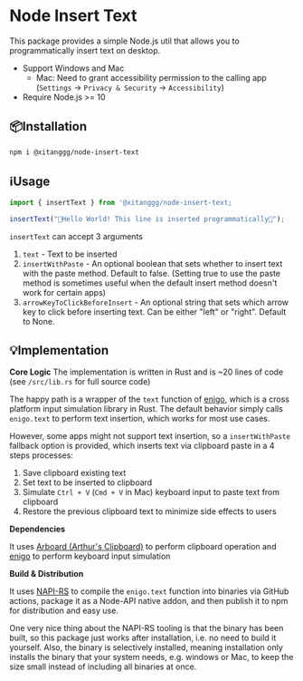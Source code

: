 # Node Insert Text

This package provides a simple Node.js util that allows you to programmatically insert text on desktop.

- Support Windows and Mac
  - Mac: Need to grant accessibility permission to the calling app (`Settings` -> `Privacy & Security` -> `Accessibility`)
- Require Node.js >= 10

## 📦Installation

```bash
npm i @xitanggg/node-insert-text
```

## ℹ️Usage

```typescript
import { insertText } from '@xitanggg/node-insert-text;

insertText("👋Hello World! This line is inserted programmatically🤖");
```

`insertText` can accept 3 arguments

1. `text` - Text to be inserted
2. `insertWithPaste` - An optional boolean that sets whether to insert text with the paste method. Default to false. (Setting true to use the paste method is sometimes useful when the default insert method doesn't work for certain apps)
3. `arrowKeyToClickBeforeInsert` - An optional string that sets which arrow key to click before inserting text. Can be either "left" or "right". Default to None.

## 💡Implementation

**Core Logic**
The implementation is written in Rust and is ~20 lines of code (see `/src/lib.rs` for full source code)

The happy path is a wrapper of the `text` function of [enigo](https://github.com/enigo-rs/enigo), which is a cross platform input simulation library in Rust. The default behavior simply calls `enigo.text` to perform text insertion, which works for most use cases.

However, some apps might not support text insertion, so a `insertWithPaste` fallback option is provided, which inserts text via clipboard paste in a 4 steps processes:

1. Save clipboard existing text
2. Set text to be inserted to clipboard
3. Simulate `Ctrl + V` (`Cmd + V` in Mac) keyboard input to paste text from clipboard
4. Restore the previous clipboard text to minimize side effects to users

**Dependencies**

It uses [Arboard (Arthur's Clipboard)](https://github.com/1Password/arboard) to perform clipboard operation and [enigo](https://github.com/enigo-rs/enigo) to perform keyboard input simulation

**Build & Distribution**

It uses [NAPI-RS](https://github.com/napi-rs/napi-rs) to compile the `enigo.text` function into binaries via GitHub actions, package it as a Node-API native addon, and then publish it to npm for distribution and easy use.

One very nice thing about the NAPI-RS tooling is that the binary has been built, so this package just works after installation, i.e. no need to build it yourself. Also, the binary is selectively installed, meaning installation only installs the binary that your system needs, e.g. windows or Mac, to keep the size small instead of including all binaries at once.
